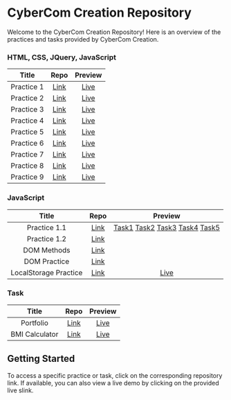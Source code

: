 # CyberCom Creation Repository

Welcome to the CyberCom Creation Repository! Here is an overview of the practices and tasks provided by CyberCom Creation.

### HTML, CSS, JQuery, JavaScript

|   Title    |                                        Repo                                         |                                       Preview                                       |
| :--------: | :---------------------------------------------------------------------------------: | :---------------------------------------------------------------------------------: |
| Practice 1 | [Link](https://github.com/vasubhalodi07/cybercom-creation/tree/main/html/practice1) | [Live](https://vasubhalodi07.github.io/cybercom-creation/html/practice1/index.html) |
| Practice 2 | [Link](https://github.com/vasubhalodi07/cybercom-creation/tree/main/html/practice2) | [Live](https://vasubhalodi07.github.io/cybercom-creation/html/practice2/index.html) |
| Practice 3 | [Link](https://github.com/vasubhalodi07/cybercom-creation/tree/main/html/practice3) | [Live](https://vasubhalodi07.github.io/cybercom-creation/html/practice3/index.html) |
| Practice 4 | [Link](https://github.com/vasubhalodi07/cybercom-creation/tree/main/html/practice4) | [Live](https://vasubhalodi07.github.io/cybercom-creation/html/practice4/index.html) |
| Practice 5 | [Link](https://github.com/vasubhalodi07/cybercom-creation/tree/main/html/practice5) | [Live](https://vasubhalodi07.github.io/cybercom-creation/html/practice5/index.html) |
| Practice 6 | [Link](https://github.com/vasubhalodi07/cybercom-creation/tree/main/html/practice6) | [Live](https://vasubhalodi07.github.io/cybercom-creation/html/practice6/index.html) |
| Practice 7 | [Link](https://github.com/vasubhalodi07/cybercom-creation/tree/main/html/practice7) | [Live](https://vasubhalodi07.github.io/cybercom-creation/html/practice7/index.html) |
| Practice 8 | [Link](https://github.com/vasubhalodi07/cybercom-creation/tree/main/html/practice8) | [Live](https://vasubhalodi07.github.io/cybercom-creation/html/practice8/index.html) |
| Practice 9 | [Link](https://github.com/vasubhalodi07/cybercom-creation/tree/main/html/practice9) | [Live](https://vasubhalodi07.github.io/cybercom-creation/html/practice9/index.html) |

### JavaScript

|         Title         |                                                  Repo                                                   |                                                                                                                                                                                                                                     Preview                                                                                                                                                                                                                                      |
| :-------------------: | :-----------------------------------------------------------------------------------------------------: | :------------------------------------------------------------------------------------------------------------------------------------------------------------------------------------------------------------------------------------------------------------------------------------------------------------------------------------------------------------------------------------------------------------------------------------------------------------------------------: |
|     Practice 1.1      |       [Link](https://github.com/vasubhalodi07/cybercom-creation/tree/main/javascript/practice1.1)       | [Task1](https://vasubhalodi07.github.io/cybercom-creation/javascript/practice1.1/task1.html) [Task2](https://vasubhalodi07.github.io/cybercom-creation/javascript/practice1.1/task2.html) [Task3](https://vasubhalodi07.github.io/cybercom-creation/javascript/practice1.1/task3.html) [Task4](https://vasubhalodi07.github.io/cybercom-creation/javascript/practice1.1/task4.html) [Task5](https://vasubhalodi07.github.io/cybercom-creation/javascript/practice1.1/task5.html) |
|     Practice 1.2      |       [Link](https://github.com/vasubhalodi07/cybercom-creation/tree/main/javascript/practice1.2)       |                                                                                                                                                                                                                                                                                                                                                                                                                                                                                  |
|      DOM Methods      |      [Link](https://github.com/vasubhalodi07/cybercom-creation/tree/main/javascript/DOM%20methods)      |                                                                                                                                                                                                                                                                                                                                                                                                                                                                                  |
|     DOM Practice      |     [Link](https://github.com/vasubhalodi07/cybercom-creation/tree/main/javascript/DOM%20practice)      |                                                                                                                                                                                                                                                                                                                                                                                                                                                                                  |
| LocalStorage Practice | [Link](https://github.com/vasubhalodi07/cybercom-creation/tree/main/javascript/localstorage%20practice) |                                                                                                                                                                                     [Live](https://vasubhalodi07.github.io/cybercom-creation/javascript/localstorage%20practice/index.html)                                                                                                                                                                                      |

### Task

|     Title      |                                         Repo                                          |                                        Preview                                        |
| :------------: | :-----------------------------------------------------------------------------------: | :-----------------------------------------------------------------------------------: |
|   Portfolio    |    [Link](https://github.com/vasubhalodi07/cybercom-creation/tree/main/portfolio)     |    [Live](https://vasubhalodi07.github.io/cybercom-creation/portfolio/index.html)     |
| BMI Calculator | [Link](https://github.com/vasubhalodi07/cybercom-creation/tree/main/BMI%20Calculator) | [Live](https://vasubhalodi07.github.io/cybercom-creation/BMI%20Calculator/index.html) |

## Getting Started

To access a specific practice or task, click on the corresponding repository link. If available, you can also view a live demo by clicking on the provided live slink.
